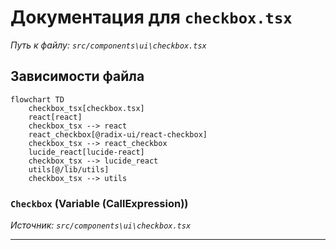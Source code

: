# Документация для `checkbox.tsx`

*Путь к файлу: `src/components\ui\checkbox.tsx`*

## Зависимости файла

```mermaid
flowchart TD
    checkbox_tsx[checkbox.tsx]
    react[react]
    checkbox_tsx --> react
    react_checkbox[@radix-ui/react-checkbox]
    checkbox_tsx --> react_checkbox
    lucide_react[lucide-react]
    checkbox_tsx --> lucide_react
    utils[@/lib/utils]
    checkbox_tsx --> utils
```

### `Checkbox` (Variable (CallExpression))

*Источник: `src/components\ui\checkbox.tsx`*

---
